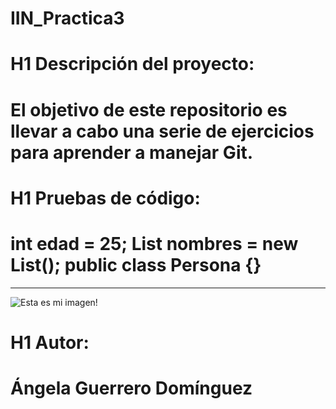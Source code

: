 # IIN_Practica3

# H1 Descripción del proyecto: 

El objetivo de este repositorio es llevar a cabo una serie de ejercicios para aprender a manejar Git.
===============

# H1 Pruebas de código: 

int edad = 25; 
List<string> nombres = new List<string>(); 
public class Persona {}
===============

---------------------------------------------------------------------------------------------------------

![Esta es mi imagen!](https://i.pinimg.com/originals/e3/00/2d/e3002d43e1d1a4cfdd047ef9a5fd541c.jpg) 

# H1 Autor:

Ángela Guerrero Domínguez
===============

